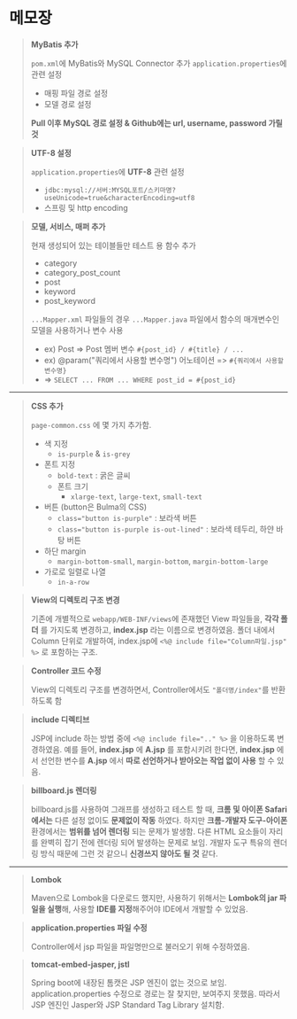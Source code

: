 # 메모장

> **MyBatis 추가**
>
> `pom.xml`에 MyBatis와 MySQL Connector 추가
> `application.properties`에 관련 설정
> - 매핑 파일 경로 설정
> - 모델 경로 설정
>
> **Pull 이후 MySQL 경로 설정 & Github에는 url, username, password 가릴 것**

> **UTF-8 설정**
>
> `application.properties`에 **UTF-8** 관련 설정
> - `jdbc:mysql://서버:MYSQL포트/스키마명?useUnicode=true&characterEncoding=utf8`
> - 스프링 및 http encoding

> **모델, 서비스, 매퍼 추가**
>
> 현재 생성되어 있는 테이블들만 테스트 용 함수 추가
> - category
> - category_post_count
> - post
> - keyword
> - post_keyword
>
> `...Mapper.xml` 파일들의 경우
> `...Mapper.java` 파일에서 함수의 매개변수인 모델을 사용하거나 변수 사용
>   - ex) Post => Post 멤버 변수 `#{post_id} / #{title} / ...`
>   - ex) @param("쿼리에서 사용할 변수명") 어노테이션 => `#{쿼리에서 사용할 변수명}` 
>   - => `SELECT ... FROM ... WHERE post_id = #{post_id}`
---

> **CSS 추가**
>
> `page-common.css` 에 몇 가지 추가함.
> - 색 지정
>   - `is-purple` & `is-grey`
> - 폰트 지정
>   - `bold-text` : 굵은 글씨
>   - 폰트 크기
>       - `xlarge-text`, `large-text`, `small-text` 
> - 버튼 (button은 Bulma의 CSS)
>   - `class="button is-purple"` : 보라색 버튼
>   - `class="button is-purple is-out-lined"` : 보라색 테두리, 하얀 바탕 버튼
> - 하단 margin
>   - `margin-bottom-small`, `margin-bottom`, `margin-bottom-large`
> - 가로로 일렬로 나열
>   - `in-a-row`

> **View의 디렉토리 구조 변경**
>
> 기존에 개별적으로 `webapp/WEB-INF/views`에 존재했던 View 파일들을, **각각 폴더** 를 가지도록 변경하고, **index.jsp** 라는 이름으로 변경하였음. 폴더 내에서 Column 단위로 개발하여, index.jsp에 `<%@ include file="Column파일.jsp" %>` 로 포함하는 구조.

> **Controller 코드 수정**
>
> View의 디렉토리 구조를 변경하면서, Controller에서도 `"폴더명/index"`를 반환하도록 함

> **include 디렉티브**
>
> JSP에 include 하는 방법 중에 `<%@ include file=".." %>` 을 이용하도록 변경하였음. 예를 들어, **index.jsp** 에 **A.jsp** 를 포함시키려 한다면, **index.jsp** 에서 선언한 변수를 **A.jsp** 에서 **따로 선언하거나 받아오는 작업 없이 사용** 할 수 있음.

> **billboard.js 렌더링**
>
> billboard.js를 사용하여 그래프를 생성하고 테스트 할 때, **크롬 및 아이폰 Safari에서는** 다른 설정 없이도 **문제없이 작동** 하였다. 하지만 **크롬-개발자 도구-아이폰** 환경에서는 **범위를 넘어 렌더링** 되는 문제가 발생함. 다른 HTML 요소들이 자리를 완벽히 잡기 전에 렌더링 되어 발생하는  문제로 보임. 개발자 도구 특유의 렌더링 방식 때문에 그런 것 같으니 **신경쓰지 않아도 될 것** 같다.

---

> **Lombok**  
>
> Maven으로 Lombok을 다운로드 했지만, 사용하기 위해서는 **Lombok의 jar 파일을 실행**해, 사용할 **IDE를 지정**해주어야 IDE에서 개발할 수 있었음.

> **application.properties 파일 수정**
>
> Controller에서 jsp 파일을 파일명만으로 불러오기 위해 수정하였음.

> **tomcat-embed-jasper, jstl**
>
> Spring boot에 내장된 톰캣은 JSP 엔진이 없는 것으로 보임. application.properties 수정으로 경로는 잘 찾지만, 보여주지 못했음. 따라서 JSP 엔진인 Jasper와 JSP Standard Tag Library 설치함.